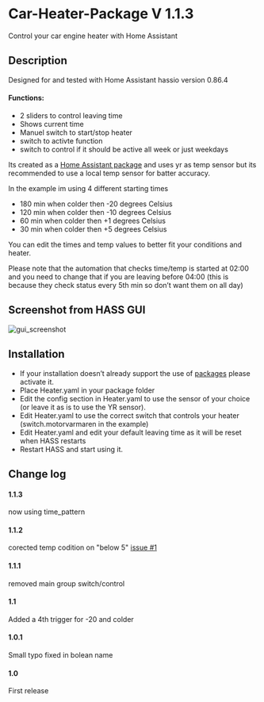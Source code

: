 # Car-Heater-Package V 1.1.3
Control your car engine heater with Home Assistant

## Description
Designed for and tested with Home Assistant hassio version 0.86.4

 #### Functions:
- 2 sliders to control leaving time
- Shows current time
- Manuel switch to start/stop heater
- switch to activte function
- switch to control if it should be active all week or just weekdays

Its created as a [Home Assistant package](https://home-assistant.io/docs/configuration/packages/) and uses yr as temp sensor but its recommended to use a local temp sensor for batter accuracy.


In the example im using 4 different starting times
- 180 min when colder then -20 degrees Celsius
- 120 min when colder then -10 degrees Celsius
- 60 min when colder then +1 degrees Celsius
- 30 min when colder then +5 degrees Celsius

You can edit the times and temp values to better fit your conditions and heater.

Please note that the automation that checks time/temp is started at 02:00 and you need to change that if you are leaving before 04:00 (this is because they check status every 5th min so don’t want them on all day)


## Screenshot from HASS GUI
![gui_screenshot](https://github.com/Gnaget2/Car-Heater-Package/blob/master/Images/GUI_Screenshot.jpg)

## Installation
- If your installation doesn’t already support the use of [packages](https://home-assistant.io/docs/configuration/packages/) please activate it.
- Place Heater.yaml in your package folder
- Edit the config section in Heater.yaml to use the sensor of your choice (or leave it as is to use the YR sensor).
- Edit Heater.yaml to use the correct switch that controls your heater (switch.motorvarmaren in the example)
- Edit Heater.yaml and edit your default leaving time as it will be reset when HASS restarts
- Restart HASS and start using it.

## Change log

#### 1.1.3
now using time_pattern

#### 1.1.2
corected temp codition on "below 5" [issue #1](https://github.com/Gnaget2/Car-Heater-Package/issues/1)

#### 1.1.1
removed main group switch/control

#### 1.1
Added a 4th trigger for -20 and colder

#### 1.0.1
Small typo fixed in bolean name

#### 1.0
First release
